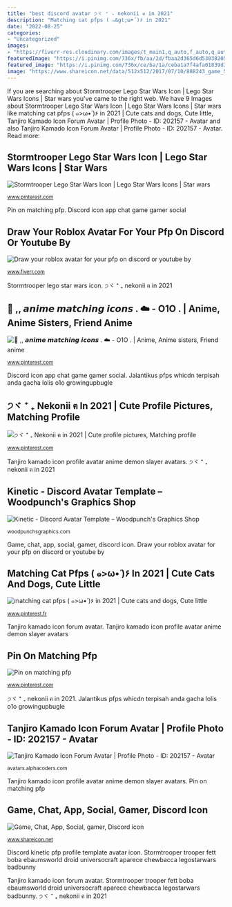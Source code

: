 ```yaml
---
title: "best discord avatar ੭ヾ ⁺ ₊ nekonii ฅ in 2021"
description: "Matching cat pfps ( ๑&gt;ω•́ )۶ in 2021"
date: "2022-08-25"
categories:
- "Uncategorized"
images:
- "https://fiverr-res.cloudinary.com/images/t_main1,q_auto,f_auto,q_auto,f_auto/gigs2/170578912/original/13d45c2fea2015cb38ee983927cd34c7ffb02d3e/draw-your-roblox-avatar-for-your-pfp-on-discord-or-youtube.png"
featuredImage: "https://i.pinimg.com/736x/fb/aa/2d/fbaa2d365d6d5303820574f4e9b5bded.jpg"
featured_image: "https://i.pinimg.com/736x/ce/ba/1a/ceba1a7f4afa01839d38711f2fdafedb.jpg"
image: "https://www.shareicon.net/data/512x512/2017/07/10/888243_game_512x512.png"
---
```


If you are searching about Stormtrooper Lego Star Wars Icon | Lego Star Wars Icons | Star wars you've came to the right web. We have 9 Images about Stormtrooper Lego Star Wars Icon | Lego Star Wars Icons | Star wars like matching cat pfps ( ๑&gt;ω•́ )۶ in 2021 | Cute cats and dogs, Cute little, Tanjiro Kamado Icon Forum Avatar | Profile Photo - ID: 202157 - Avatar and also Tanjiro Kamado Icon Forum Avatar | Profile Photo - ID: 202157 - Avatar. Read more:

## Stormtrooper Lego Star Wars Icon | Lego Star Wars Icons | Star Wars

![Stormtrooper Lego Star Wars Icon | Lego Star Wars Icons | Star wars](https://i.pinimg.com/736x/8f/70/f7/8f70f757a9008e73fabd0b6bd27dc8a3.jpg "Pin on matching pfp")

<small>www.pinterest.com</small>

Pin on matching pfp. Discord icon app chat game gamer social

## Draw Your Roblox Avatar For Your Pfp On Discord Or Youtube By

![Draw your roblox avatar for your pfp on discord or youtube by](https://fiverr-res.cloudinary.com/images/t_main1,q_auto,f_auto,q_auto,f_auto/gigs2/170578912/original/13d45c2fea2015cb38ee983927cd34c7ffb02d3e/draw-your-roblox-avatar-for-your-pfp-on-discord-or-youtube.png "Stormtrooper trooper fett boba ebaumsworld droid universocraft aparece chewbacca legostarwars badbunny")

<small>www.fiverr.com</small>

Stormtrooper lego star wars icon. ੭ヾ ⁺ ₊ nekonii ฅ in 2021

## 🍒 ,, 𝙖𝙣𝙞𝙢𝙚 𝙢𝙖𝙩𝙘𝙝𝙞𝙣𝙜 𝙞𝙘𝙤𝙣𝙨 . ☁️ - O1O . | Anime, Anime Sisters, Friend Anime

![🍒 ,, 𝙖𝙣𝙞𝙢𝙚 𝙢𝙖𝙩𝙘𝙝𝙞𝙣𝙜 𝙞𝙘𝙤𝙣𝙨 . ☁️ - O1O . | Anime, Anime sisters, Friend anime](https://i.pinimg.com/736x/fb/aa/2d/fbaa2d365d6d5303820574f4e9b5bded.jpg "Draw your roblox avatar for your pfp on discord or youtube by")

<small>www.pinterest.com</small>

Discord icon app chat game gamer social. Jalantikus pfps whicdn terpisah anda gacha lolis o1o growingupbugle

## ੭ヾ ⁺ ₊ Nekonii ฅ In 2021 | Cute Profile Pictures, Matching Profile

![੭ヾ ⁺ ₊ Nekonii ฅ in 2021 | Cute profile pictures, Matching profile](https://i.pinimg.com/736x/6c/8f/39/6c8f393fff2a29450a9c49cf7580959a.jpg "Discord icon app chat game gamer social")

<small>www.pinterest.com</small>

Tanjiro kamado icon profile avatar anime demon slayer avatars. ੭ヾ ⁺ ₊ nekonii ฅ in 2021

## Kinetic - Discord Avatar Template – Woodpunch&#039;s Graphics Shop

![Kinetic - Discord Avatar Template – Woodpunch&#039;s Graphics Shop](https://cdn.shopify.com/s/files/1/0580/2885/products/Kinetic_Discord_pfp_green_grande.jpg?v=1575419033 "Discord kinetic pfp profile template avatar icon")

<small>woodpunchsgraphics.com</small>

Game, chat, app, social, gamer, discord icon. Draw your roblox avatar for your pfp on discord or youtube by

## Matching Cat Pfps ( ๑&gt;ω•́ )۶ In 2021 | Cute Cats And Dogs, Cute Little

![matching cat pfps ( ๑&gt;ω•́ )۶ in 2021 | Cute cats and dogs, Cute little](https://i.pinimg.com/736x/ce/ba/1a/ceba1a7f4afa01839d38711f2fdafedb.jpg "੭ヾ ⁺ ₊ nekonii ฅ in 2021")

<small>www.pinterest.fr</small>

Tanjiro kamado icon forum avatar. Tanjiro kamado icon profile avatar anime demon slayer avatars

## Pin On Matching Pfp

![Pin on matching pfp](https://i.pinimg.com/736x/5b/47/ed/5b47eda581e2cd68804fc05b4c2e3118.jpg "Game, chat, app, social, gamer, discord icon")

<small>www.pinterest.com</small>

੭ヾ ⁺ ₊ nekonii ฅ in 2021. Jalantikus pfps whicdn terpisah anda gacha lolis o1o growingupbugle

## Tanjiro Kamado Icon Forum Avatar | Profile Photo - ID: 202157 - Avatar

![Tanjiro Kamado Icon Forum Avatar | Profile Photo - ID: 202157 - Avatar](https://avatarfiles.alphacoders.com/202/thumb-1920-202157.png "Pin on matching pfp")

<small>avatars.alphacoders.com</small>

Tanjiro kamado icon profile avatar anime demon slayer avatars. Pin on matching pfp

## Game, Chat, App, Social, Gamer, Discord Icon

![Game, Chat, App, Social, gamer, Discord icon](https://www.shareicon.net/data/512x512/2017/07/10/888243_game_512x512.png "Pin on matching pfp")

<small>www.shareicon.net</small>

Discord kinetic pfp profile template avatar icon. Stormtrooper trooper fett boba ebaumsworld droid universocraft aparece chewbacca legostarwars badbunny

Tanjiro kamado icon forum avatar. Stormtrooper trooper fett boba ebaumsworld droid universocraft aparece chewbacca legostarwars badbunny. ੭ヾ ⁺ ₊ nekonii ฅ in 2021
